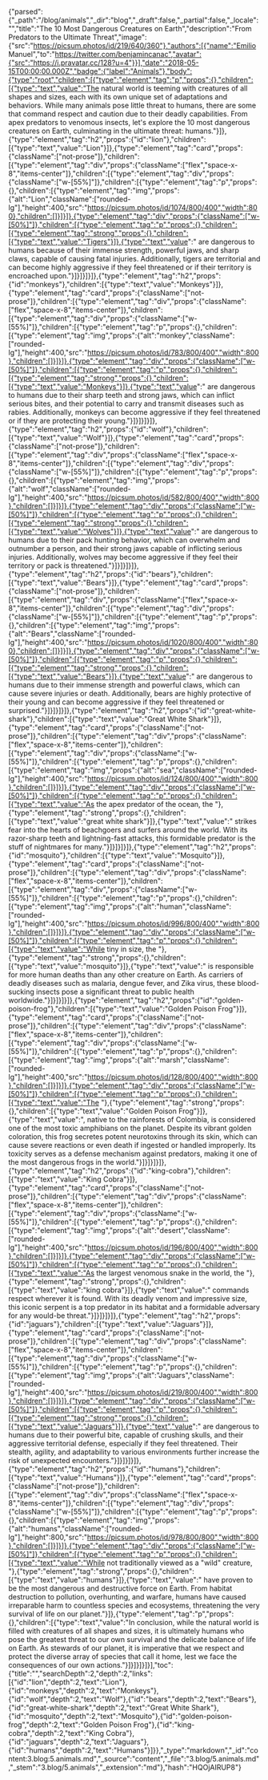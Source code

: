 {"parsed":{"_path":"/blog/animals","_dir":"blog","_draft":false,"_partial":false,"_locale":"","title":"The 10 Most Dangerous Creatures on Earth","description":"From Predators to the Ultimate Threat","image":{"src":"https://picsum.photos/id/219/640/360"},"authors":[{"name":"Emilio Manuel","to":"https://twitter.com/benjamincanac","avatar":{"src":"https://i.pravatar.cc/128?u=4"}}],"date":"2018-05-15T00:00:00.000Z","badge":{"label":"Animals"},"body":{"type":"root","children":[{"type":"element","tag":"p","props":{},"children":[{"type":"text","value":"The natural world is teeming with creatures of all shapes and sizes, each with its own unique set of adaptations and behaviors. While many animals pose little threat to humans, there are some that command respect and caution due to their deadly capabilities. From apex predators to venomous insects, let's explore the 10 most dangerous creatures on Earth, culminating in the ultimate threat: humans."}]},{"type":"element","tag":"h2","props":{"id":"lion"},"children":[{"type":"text","value":"Lion"}]},{"type":"element","tag":"card","props":{"className":["not-prose"]},"children":[{"type":"element","tag":"div","props":{"className":["flex","space-x-8","items-center"]},"children":[{"type":"element","tag":"div","props":{"className":["w-[55%]"]},"children":[{"type":"element","tag":"p","props":{},"children":[{"type":"element","tag":"img","props":{"alt":"Lion","className":["rounded-lg"],"height":400,"src":"https://picsum.photos/id/1074/800/400","width":800},"children":[]}]}]},{"type":"element","tag":"div","props":{"className":["w-[50%]"]},"children":[{"type":"element","tag":"p","props":{},"children":[{"type":"element","tag":"strong","props":{},"children":[{"type":"text","value":"Tigers"}]},{"type":"text","value":" are dangerous to humans because of their immense strength, powerful jaws, and sharp claws, capable of causing fatal injuries. Additionally, tigers are territorial and can become highly aggressive if they feel threatened or if their territory is encroached upon."}]}]}]}]},{"type":"element","tag":"h2","props":{"id":"monkeys"},"children":[{"type":"text","value":"Monkeys"}]},{"type":"element","tag":"card","props":{"className":["not-prose"]},"children":[{"type":"element","tag":"div","props":{"className":["flex","space-x-8","items-center"]},"children":[{"type":"element","tag":"div","props":{"className":["w-[55%]"]},"children":[{"type":"element","tag":"p","props":{},"children":[{"type":"element","tag":"img","props":{"alt":"monkey","className":["rounded-lg"],"height":400,"src":"https://picsum.photos/id/783/800/400","width":800},"children":[]}]}]},{"type":"element","tag":"div","props":{"className":["w-[50%]"]},"children":[{"type":"element","tag":"p","props":{},"children":[{"type":"element","tag":"strong","props":{},"children":[{"type":"text","value":"Monkeys"}]},{"type":"text","value":" are dangerous to humans due to their sharp teeth and strong jaws, which can inflict serious bites, and their potential to carry and transmit diseases such as rabies. Additionally, monkeys can become aggressive if they feel threatened or if they are protecting their young."}]}]}]}]},{"type":"element","tag":"h2","props":{"id":"wolf"},"children":[{"type":"text","value":"Wolf"}]},{"type":"element","tag":"card","props":{"className":["not-prose"]},"children":[{"type":"element","tag":"div","props":{"className":["flex","space-x-8","items-center"]},"children":[{"type":"element","tag":"div","props":{"className":["w-[55%]"]},"children":[{"type":"element","tag":"p","props":{},"children":[{"type":"element","tag":"img","props":{"alt":"wolf","className":["rounded-lg"],"height":400,"src":"https://picsum.photos/id/582/800/400","width":800},"children":[]}]}]},{"type":"element","tag":"div","props":{"className":["w-[50%]"]},"children":[{"type":"element","tag":"p","props":{},"children":[{"type":"element","tag":"strong","props":{},"children":[{"type":"text","value":"Wolves"}]},{"type":"text","value":" are dangerous to humans due to their pack hunting behavior, which can overwhelm and outnumber a person, and their strong jaws capable of inflicting serious injuries. Additionally, wolves may become aggressive if they feel their territory or pack is threatened."}]}]}]}]},{"type":"element","tag":"h2","props":{"id":"bears"},"children":[{"type":"text","value":"Bears"}]},{"type":"element","tag":"card","props":{"className":["not-prose"]},"children":[{"type":"element","tag":"div","props":{"className":["flex","space-x-8","items-center"]},"children":[{"type":"element","tag":"div","props":{"className":["w-[55%]"]},"children":[{"type":"element","tag":"p","props":{},"children":[{"type":"element","tag":"img","props":{"alt":"Bears","className":["rounded-lg"],"height":400,"src":"https://picsum.photos/id/1020/800/400","width":800},"children":[]}]}]},{"type":"element","tag":"div","props":{"className":["w-[50%]"]},"children":[{"type":"element","tag":"p","props":{},"children":[{"type":"element","tag":"strong","props":{},"children":[{"type":"text","value":"Bears"}]},{"type":"text","value":" are dangerous to humans due to their immense strength and powerful claws, which can cause severe injuries or death. Additionally, bears are highly protective of their young and can become aggressive if they feel threatened or surprised."}]}]}]}]},{"type":"element","tag":"h2","props":{"id":"great-white-shark"},"children":[{"type":"text","value":"Great White Shark"}]},{"type":"element","tag":"card","props":{"className":["not-prose"]},"children":[{"type":"element","tag":"div","props":{"className":["flex","space-x-8","items-center"]},"children":[{"type":"element","tag":"div","props":{"className":["w-[55%]"]},"children":[{"type":"element","tag":"p","props":{},"children":[{"type":"element","tag":"img","props":{"alt":"sea","className":["rounded-lg"],"height":400,"src":"https://picsum.photos/id/124/800/400","width":800},"children":[]}]}]},{"type":"element","tag":"div","props":{"className":["w-[50%]"]},"children":[{"type":"element","tag":"p","props":{},"children":[{"type":"text","value":"As the apex predator of the ocean, the "},{"type":"element","tag":"strong","props":{},"children":[{"type":"text","value":"great white shark"}]},{"type":"text","value":" strikes fear into the hearts of beachgoers and surfers around the world. With its razor-sharp teeth and lightning-fast attacks, this formidable predator is the stuff of nightmares for many."}]}]}]}]},{"type":"element","tag":"h2","props":{"id":"mosquito"},"children":[{"type":"text","value":"Mosquito"}]},{"type":"element","tag":"card","props":{"className":["not-prose"]},"children":[{"type":"element","tag":"div","props":{"className":["flex","space-x-8","items-center"]},"children":[{"type":"element","tag":"div","props":{"className":["w-[55%]"]},"children":[{"type":"element","tag":"p","props":{},"children":[{"type":"element","tag":"img","props":{"alt":"human","className":["rounded-lg"],"height":400,"src":"https://picsum.photos/id/996/800/400","width":800},"children":[]}]}]},{"type":"element","tag":"div","props":{"className":["w-[50%]"]},"children":[{"type":"element","tag":"p","props":{},"children":[{"type":"text","value":"While tiny in size, the "},{"type":"element","tag":"strong","props":{},"children":[{"type":"text","value":"mosquito"}]},{"type":"text","value":" is responsible for more human deaths than any other creature on Earth. As carriers of deadly diseases such as malaria, dengue fever, and Zika virus, these blood-sucking insects pose a significant threat to public health worldwide."}]}]}]}]},{"type":"element","tag":"h2","props":{"id":"golden-poison-frog"},"children":[{"type":"text","value":"Golden Poison Frog"}]},{"type":"element","tag":"card","props":{"className":["not-prose"]},"children":[{"type":"element","tag":"div","props":{"className":["flex","space-x-8","items-center"]},"children":[{"type":"element","tag":"div","props":{"className":["w-[55%]"]},"children":[{"type":"element","tag":"p","props":{},"children":[{"type":"element","tag":"img","props":{"alt":"marsh","className":["rounded-lg"],"height":400,"src":"https://picsum.photos/id/128/800/400","width":800},"children":[]}]}]},{"type":"element","tag":"div","props":{"className":["w-[50%]"]},"children":[{"type":"element","tag":"p","props":{},"children":[{"type":"text","value":"The "},{"type":"element","tag":"strong","props":{},"children":[{"type":"text","value":"Golden Poison Frog"}]},{"type":"text","value":", native to the rainforests of Colombia, is considered one of the most toxic amphibians on the planet. Despite its vibrant golden coloration, this frog secretes potent neurotoxins through its skin, which can cause severe reactions or even death if ingested or handled improperly. Its toxicity serves as a defense mechanism against predators, making it one of the most dangerous frogs in the world."}]}]}]}]},{"type":"element","tag":"h2","props":{"id":"king-cobra"},"children":[{"type":"text","value":"King Cobra"}]},{"type":"element","tag":"card","props":{"className":["not-prose"]},"children":[{"type":"element","tag":"div","props":{"className":["flex","space-x-8","items-center"]},"children":[{"type":"element","tag":"div","props":{"className":["w-[55%]"]},"children":[{"type":"element","tag":"p","props":{},"children":[{"type":"element","tag":"img","props":{"alt":"desert","className":["rounded-lg"],"height":400,"src":"https://picsum.photos/id/196/800/400","width":800},"children":[]}]}]},{"type":"element","tag":"div","props":{"className":["w-[50%]"]},"children":[{"type":"element","tag":"p","props":{},"children":[{"type":"text","value":"As the largest venomous snake in the world, the "},{"type":"element","tag":"strong","props":{},"children":[{"type":"text","value":"king cobra"}]},{"type":"text","value":" commands respect wherever it is found. With its deadly venom and impressive size, this iconic serpent is a top predator in its habitat and a formidable adversary for any would-be threat."}]}]}]}]},{"type":"element","tag":"h2","props":{"id":"jaguars"},"children":[{"type":"text","value":"Jaguars"}]},{"type":"element","tag":"card","props":{"className":["not-prose"]},"children":[{"type":"element","tag":"div","props":{"className":["flex","space-x-8","items-center"]},"children":[{"type":"element","tag":"div","props":{"className":["w-[55%]"]},"children":[{"type":"element","tag":"p","props":{},"children":[{"type":"element","tag":"img","props":{"alt":"Jaguars","className":["rounded-lg"],"height":400,"src":"https://picsum.photos/id/219/800/400","width":800},"children":[]}]}]},{"type":"element","tag":"div","props":{"className":["w-[50%]"]},"children":[{"type":"element","tag":"p","props":{},"children":[{"type":"element","tag":"strong","props":{},"children":[{"type":"text","value":"Jaguars"}]},{"type":"text","value":" are dangerous to humans due to their powerful bite, capable of crushing skulls, and their aggressive territorial defense, especially if they feel threatened. Their stealth, agility, and adaptability to various environments further increase the risk of unexpected encounters."}]}]}]}]},{"type":"element","tag":"h2","props":{"id":"humans"},"children":[{"type":"text","value":"Humans"}]},{"type":"element","tag":"card","props":{"className":["not-prose"]},"children":[{"type":"element","tag":"div","props":{"className":["flex","space-x-8","items-center"]},"children":[{"type":"element","tag":"div","props":{"className":["w-[55%]"]},"children":[{"type":"element","tag":"p","props":{},"children":[{"type":"element","tag":"img","props":{"alt":"humans","className":["rounded-lg"],"height":800,"src":"https://picsum.photos/id/978/800/800","width":800},"children":[]}]}]},{"type":"element","tag":"div","props":{"className":["w-[50%]"]},"children":[{"type":"element","tag":"p","props":{},"children":[{"type":"text","value":"While not traditionally viewed as a \"wild\" creature, "},{"type":"element","tag":"strong","props":{},"children":[{"type":"text","value":"humans"}]},{"type":"text","value":" have proven to be the most dangerous and destructive force on Earth. From habitat destruction to pollution, overhunting, and warfare, humans have caused irreparable harm to countless species and ecosystems, threatening the very survival of life on our planet."}]},{"type":"element","tag":"p","props":{},"children":[{"type":"text","value":"In conclusion, while the natural world is filled with creatures of all shapes and sizes, it is ultimately humans who pose the greatest threat to our own survival and the delicate balance of life on Earth. As stewards of our planet, it is imperative that we respect and protect the diverse array of species that call it home, lest we face the consequences of our own actions."}]}]}]}]}],"toc":{"title":"","searchDepth":2,"depth":2,"links":[{"id":"lion","depth":2,"text":"Lion"},{"id":"monkeys","depth":2,"text":"Monkeys"},{"id":"wolf","depth":2,"text":"Wolf"},{"id":"bears","depth":2,"text":"Bears"},{"id":"great-white-shark","depth":2,"text":"Great White Shark"},{"id":"mosquito","depth":2,"text":"Mosquito"},{"id":"golden-poison-frog","depth":2,"text":"Golden Poison Frog"},{"id":"king-cobra","depth":2,"text":"King Cobra"},{"id":"jaguars","depth":2,"text":"Jaguars"},{"id":"humans","depth":2,"text":"Humans"}]}},"_type":"markdown","_id":"content:3.blog:5.animals.md","_source":"content","_file":"3.blog/5.animals.md","_stem":"3.blog/5.animals","_extension":"md"},"hash":"HQOjAIRUP8"}